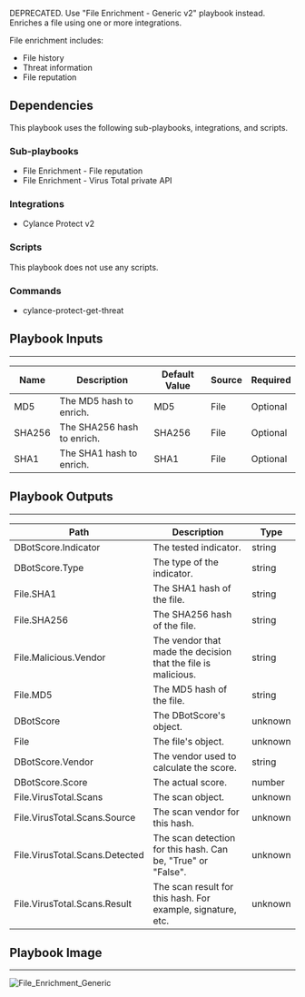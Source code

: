 DEPRECATED. Use "File Enrichment - Generic v2" playbook instead. Enriches a file using one or more integrations.

File enrichment includes:
* File history
* Threat information
* File reputation

## Dependencies
This playbook uses the following sub-playbooks, integrations, and scripts.

### Sub-playbooks
* File Enrichment - File reputation
* File Enrichment - Virus Total private API

### Integrations
* Cylance Protect v2

### Scripts
This playbook does not use any scripts.

### Commands
* cylance-protect-get-threat

## Playbook Inputs
---

| **Name** | **Description** | **Default Value** | **Source** | **Required** |
| --- | --- | --- | --- | --- |
| MD5 | The MD5 hash to enrich. | MD5 | File | Optional |
| SHA256 | The SHA256 hash to enrich. | SHA256 | File | Optional |
| SHA1 | The SHA1 hash to enrich. | SHA1 | File | Optional |

## Playbook Outputs
---

| **Path** | **Description** | **Type** |
| --- | --- | --- |
| DBotScore.Indicator | The tested indicator. | string |
| DBotScore.Type | The type of the indicator. | string |
| File.SHA1 | The SHA1 hash of the file. | string |
| File.SHA256 | The SHA256 hash of the file. | string |
| File.Malicious.Vendor | The vendor that made the decision that the file is malicious. | string |
| File.MD5 | The MD5 hash of the file. | string |
| DBotScore | The DBotScore's object. | unknown |
| File | The file's object. | unknown |
| DBotScore.Vendor | The vendor used to calculate the score. | string |
| DBotScore.Score | The actual score. | number |
| File.VirusTotal.Scans | The scan object. | unknown |
| File.VirusTotal.Scans.Source | The scan vendor for this hash. | unknown |
| File.VirusTotal.Scans.Detected | The scan detection for this hash. Can be, "True" or "False". | unknown |
| File.VirusTotal.Scans.Result | The scan result for this hash. For example, signature, etc. | unknown |

## Playbook Image
---
![File_Enrichment_Generic](../../doc_files/File_Enrichment_Generic.png)
